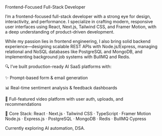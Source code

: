 Frontend-Focused Full-Stack Developer

I’m a frontend-focused full-stack developer with a strong eye for design, interactivity, and performance. I specialize in crafting modern, responsive user interfaces using React, Next.js, Tailwind CSS, and Framer Motion, with a deep understanding of product-driven development.

While my passion lies in frontend engineering, I also bring solid backend experience—designing scalable REST APIs with Node.js/Express, managing relational and NoSQL databases like PostgreSQL and MongoDB, and implementing background job systems with BullMQ and Redis.

🔍 I’ve built production-ready AI SaaS platforms with:

✨ Prompt-based form & email generation

📊 Real-time sentiment analysis & feedback dashboards

🎥 Full-featured video platform with user auth, uploads, and recommendations

🔧 Core Stack:
React · Next.js · Tailwind CSS · TypeScript · Framer Motion
Node.js · Express.js · PostgreSQL · MongoDB · Redis · BullMQ
Cypress

Currently exploring AI automation, DSA.
